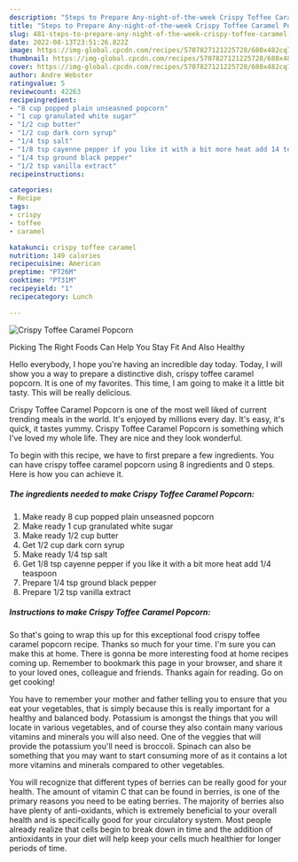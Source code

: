 ```yaml
---
description: "Steps to Prepare Any-night-of-the-week Crispy Toffee Caramel Popcorn"
title: "Steps to Prepare Any-night-of-the-week Crispy Toffee Caramel Popcorn"
slug: 481-steps-to-prepare-any-night-of-the-week-crispy-toffee-caramel-popcorn
date: 2022-08-13T23:51:26.822Z
image: https://img-global.cpcdn.com/recipes/5707827121225728/680x482cq70/crispy-toffee-caramel-popcorn-recipe-main-photo.jpg
thumbnail: https://img-global.cpcdn.com/recipes/5707827121225728/680x482cq70/crispy-toffee-caramel-popcorn-recipe-main-photo.jpg
cover: https://img-global.cpcdn.com/recipes/5707827121225728/680x482cq70/crispy-toffee-caramel-popcorn-recipe-main-photo.jpg
author: Andre Webster
ratingvalue: 5
reviewcount: 42263
recipeingredient:
- "8 cup popped plain unseasned popcorn"
- "1 cup granulated white sugar"
- "1/2 cup butter"
- "1/2 cup dark corn syrup"
- "1/4 tsp salt"
- "1/8 tsp cayenne pepper if you like it with a bit more heat add 14 teaspoon"
- "1/4 tsp ground black pepper"
- "1/2 tsp vanilla extract"
recipeinstructions:

categories:
- Recipe
tags:
- crispy
- toffee
- caramel

katakunci: crispy toffee caramel 
nutrition: 149 calories
recipecuisine: American
preptime: "PT26M"
cooktime: "PT31M"
recipeyield: "1"
recipecategory: Lunch

---
```



![Crispy Toffee Caramel Popcorn](https://img-global.cpcdn.com/recipes/5707827121225728/680x482cq70/crispy-toffee-caramel-popcorn-recipe-main-photo.jpg)

Picking The Right Foods Can Help You Stay Fit And Also Healthy

Hello everybody, I hope you're having an incredible day today. Today, I will show you a way to prepare a distinctive dish, crispy toffee caramel popcorn. It is one of my favorites. This time, I am going to make it a little bit tasty. This will be really delicious.

Crispy Toffee Caramel Popcorn is one of the most well liked of current trending meals in the world. It's enjoyed by millions every day. It's easy, it's quick, it tastes yummy. Crispy Toffee Caramel Popcorn is something which I've loved my whole life. They are nice and they look wonderful.




To begin with this recipe, we have to first prepare a few ingredients. You can have crispy toffee caramel popcorn using 8 ingredients and 0 steps. Here is how you can achieve it.

<!--inarticleads1-->

##### The ingredients needed to make Crispy Toffee Caramel Popcorn:

1. Make ready 8 cup popped plain unseasned popcorn
1. Make ready 1 cup granulated white sugar
1. Make ready 1/2 cup butter
1. Get 1/2 cup dark corn syrup
1. Make ready 1/4 tsp salt
1. Get 1/8 tsp cayenne pepper if you like it with a bit more heat add 1/4 teaspoon
1. Prepare 1/4 tsp ground black pepper
1. Prepare 1/2 tsp vanilla extract




<!--inarticleads2-->

##### Instructions to make Crispy Toffee Caramel Popcorn:





So that's going to wrap this up for this exceptional food crispy toffee caramel popcorn recipe. Thanks so much for your time. I'm sure you can make this at home. There is gonna be more interesting food at home recipes coming up. Remember to bookmark this page in your browser, and share it to your loved ones, colleague and friends. Thanks again for reading. Go on get cooking!

You have to remember your mother and father telling you to ensure that you eat your vegetables, that is simply because this is really important for a healthy and balanced body. Potassium is amongst the things that you will locate in various vegetables, and of course they also contain many various vitamins and minerals you will also need. One of the veggies that will provide the potassium you'll need is broccoli. Spinach can also be something that you may want to start consuming more of as it contains a lot more vitamins and minerals compared to other vegetables.

You will recognize that different types of berries can be really good for your health. The amount of vitamin C that can be found in berries, is one of the primary reasons you need to be eating berries. The majority of berries also have plenty of anti-oxidants, which is extremely beneficial to your overall health and is specifically good for your circulatory system. Most people already realize that cells begin to break down in time and the addition of antioxidants in your diet will help keep your cells much healthier for longer periods of time.
